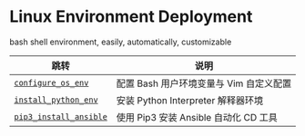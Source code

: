 # Linux Environment Deployment
bash shell environment, easily, automatically, customizable

| 跳转 | 说明 |
| --- | --- |
| [`configure_os_env`](https://github.com/PokeyBoa/linux-deploy/tree/master/configure-os-env) | 配置 Bash 用户环境变量与 Vim 自定义配置 |
| [`install_python_env`](https://github.com/PokeyBoa/linux-deploy/tree/master/install-python-env) | 安装 Python Interpreter 解释器环境 |
| [`pip3_install_ansible`](https://github.com/PokeyBoa/linux-deploy/tree/master/pip-install-ansible) | 使用 Pip3 安装 Ansible 自动化 CD 工具 |
